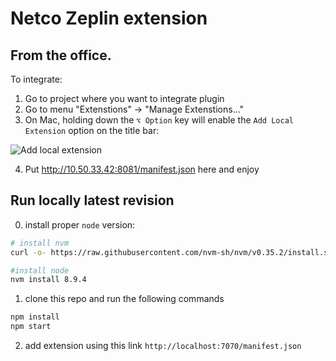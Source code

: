 # Netco Zeplin extension 

## From the office.

To integrate:

1. Go to project where you want to integrate plugin
2. Go to menu "Extenstions" -> "Manage Extenstions..."
3. On Mac, holding down the `⌥ Option` key will enable the `Add Local Extension` option on the title bar:

![Add local extension](https://github.com/zeplin/zeplin-extension-documentation/blob/master/img/addLocalExtension.png?raw=true)

4. Put http://10.50.33.42:8081/manifest.json here and enjoy


## Run locally latest revision

0. install proper `node` version:

```sh
# install nvm
curl -o- https://raw.githubusercontent.com/nvm-sh/nvm/v0.35.2/install.sh | bash

#install node
nvm install 8.9.4
```
1. clone this repo and run the following commands

```sh
npm install
npm start
```

2. add extension using this link `http://localhost:7070/manifest.json`
